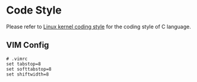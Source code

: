 Code Style
==========

Please refer to [Linux kernel coding style](https://www.kernel.org/doc/html/latest/process/coding-style.html) for the coding style of C language.


## VIM Config

```
# .vimrc
set tabstop=8
set softtabstop=8
set shiftwidth=8
```

